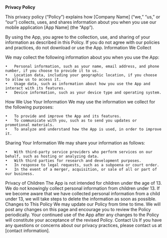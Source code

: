 **Privacy Policy**

This privacy policy (“Policy”) explains how [Company Name] (“we,” “us,” or “our”) collects, uses, and shares information about you when you use our mobile application [App Name] (the “App”).

By using the App, you agree to the collection, use, and sharing of your information as described in this Policy. If you do not agree with our policies and practices, do not download or use the App.
Information We Collect

We may collect the following information about you when you use the App:

	•	Personal information, such as your name, email address, and phone number, if you choose to provide it to us.
	•	Location data, including your geographic location, if you choose to allow us to access it.
	•	Usage data, such as information about how you use the App and interact with its features.
	•	Device information, such as your device type and operating system.
	
How We Use Your Information
We may use the information we collect for the following purposes:

	•	To provide and improve the App and its features.
	•	To communicate with you, such as to send you updates or promotional materials.
	•	To analyze and understand how the App is used, in order to improve it.
	
Sharing Your Information
We may share your information as follows:

	•	With third-party service providers who perform services on our behalf, such as hosting or analyzing data.
	•	With third parties for research and development purposes.
	•	In response to legal requests, such as a subpoena or court order.
	•	In the event of a merger, acquisition, or sale of all or part of our business.
	
Privacy of Children
The App is not intended for children under the age of 13. We do not knowingly collect personal information from children under 13. If we become aware that we have collected personal information from a child under 13, we will take steps to delete the information as soon as possible.
Changes to This Policy
We may update our Policy from time to time. We will post any changes on this page and encourage you to review the Policy periodically. Your continued use of the App after any changes to the Policy will constitute your acceptance of the revised Policy.
Contact Us
If you have any questions or concerns about our privacy practices, please contact us at [contact information].
